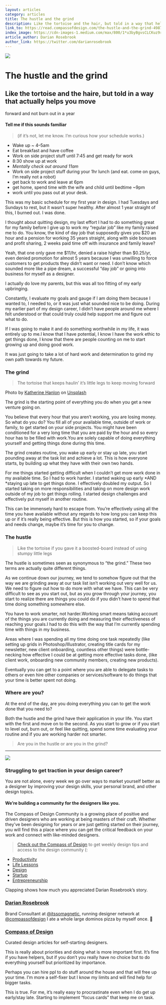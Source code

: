 ```yaml
---
layout: articles
category: articles
title: The hustle and the grind
description: Like the tortoise and the hair, but told in a way that helps you actually move forward in life, not burn out in a year.
link_to: https://read.compassofdesign.com/the-hustle-and-the-grind-49878c288917
index_image: https://cdn-images-1.medium.com/max/800/1*u3byBgvsCLCKuz9rNhOXBQ.jpeg
article_author: Darian Rosebrook
author_link: https://twitter.com/darianrosebrook
---
```

![](https://cdn-images-1.medium.com/max/800/1*u3byBgvsCLCKuz9rNhOXBQ.jpeg)

# The hustle and the grind

## Like the tortoise and the haire, but told in a way that actually helps you move
forward and not burn out in a year

#### Tell me if this sounds familiar

> (if it’s not, let me know. I’m curious how your schedule works.)

* Wake up ~ 4–5am
* Eat breakfast and have coffee
* Work on side project stuff until 7:45 and get ready for work
* 8:30 show up at work
* *Mentally check out around 11am*
* Work on side project stuff during your 1hr lunch (and eat. come on guys, I’m
really not a robot)
* get back to work and leave at 6pm
* get home, spend time with the wife and child until bedtime ~9pm
* work until you pass out at your desk.

This was my basic schedule for my first year in design. I had Tuesdays and
Sundays to rest, but it wasn’t super healthy. After almost 1 year straight of
this, I burned out. I was done.

I thought about quitting design, my last effort I had to do something great for
my family before I give up to work my “regular job” like my family raised me to
do. You know, the kind of day job that supposedly gives you $20 an hour and a
pension for working 35 years straight, along with side bonuses and profit
sharing, 2 weeks paid time off with insurance and family leave?

Yeah, that one only gave me $11/hr, denied a raise higher than $0.25/yr, even
denied promotion for almost 5 years because I was unwilling to force customers
to get products they didn’t want or need. I don’t know which sounded more like a
pipe dream, a successful “day job” or going into business for myself as a
designer.

<span class="figcaption_hack">I actually do love my parents, but this was all too fitting of my early
upbringing.</span>

Constantly, I evaluate my goals and gauge if I am doing them because I wanted
to, I needed to, or it was just what sounded nice to be doing. During my earlier
part of my design career, I didn’t have people around me where I felt understood
or that could truly could help support me and figure out what to do.

If I was going to make it and do something worthwhile in my life, it was
entirely up to me.I know that I have potential, I know I have the work ethic to
get things done, I know that there are people counting on me to start growing up
and doing good work.

It was just going to take a lot of hard work and determination to grind my own
path towards my future.

### The grind

> The tortoise that keeps haulin’ it’s little legs to keep moving forward

<span class="figcaption_hack">Photo by [Katherine
Hanlon](http://unsplash.com/photos/bd_fCZhy_W8?utm_source=unsplash&utm_medium=referral&utm_content=creditCopyText)
on
[Unsplash](https://unsplash.com/?utm_source=unsplash&utm_medium=referral&utm_content=creditCopyText)</span>

The grind is the starting point of everything you do when you get a new venture
going on.

You believe that every hour that you aren’t working, you are losing money. So
what do you do? You fill all of your available time, outside of work or family,
to get started on your side projects. You might have been conditioned for a very
long time that you are paid by the hour and so every hour has to be filled with
work.You are solely capable of doing everything yourself and getting things done
during this time.

The grind creates routine, you wake up early or stay up late, you start pounding
away at the task list and achieve a lot. This is how everyone starts, by
building up what they have with their own two hands.

For me things started getting difficult when I couldn’t get more work done in my
available time. So I had to work harder. I started waking up early *AND *staying
up late to get things done. I effectively doubled my output. So I started taking
on more responsibilities and taking on more design work outside of my job to get
things rolling. I started design challenges and effectively put myself in
another routine.

This can be immensely hard to escape from. You’re effectively using all the time
you have available without any regards to how long you can keep this up or if
it’s really being effective. But this is how you started, so if your goals and
needs change, maybe it’s time for you to change.

### The hustle

> Like the tortoise if you gave it a boosted-board instead of using stumpy little
> legs

The hustle is sometimes seen as synonymous to “the grind.” These two terms are
actually quite different things.

As we continue down our journey, we tend to somehow figure out that the way we
are grinding away at our task list isn’t working out very well for us. We need
to figure out how to do more with what we have. This can be very difficult to
see as you start out, but as you grow through your journey, you start to realize
there are things you could do if you didn’t have to spend that time doing
something somewhere else.

You have to work smarter, not harder.Working smart means taking account of the
things you are currently doing and measuring their effectiveness of reaching
your goals.I had to do this with the way that I’m currently spending time with
things in my business.

Areas where I was spending all my time doing one task repeatedly (like setting
up grids in Photoshop/Illustrator, creating title cards for my newsletter, new
client onboarding, countless other things) were bottle-necking how effective I
could be at getting more effective tasks done, (like client work, onboarding new
community members, creating new products).

Eventually you can get to a point where you are able to delegate tasks to others
or even hire other companies or services/software to do things that your time is
better spent not doing.

### Where are you?

At the end of the day, are you doing everything you can to get the work done
that you need to?

Both the hustle and the grind have their application in your life. You start
with the first and move on to the second. As you start to grow or if you start
to level out, burn out, or feel like quitting, spend some time evaluating your
routine and if you are working harder not smarter.

> Are you in the hustle or are you in the grind?

*****

![](https://cdn-images-1.medium.com/max/800/1*4Zs6xNJ3_0UaBgr5YL8_vQ.png)

### Struggling to get traction in your design career?

You are not alone, every week we go over ways to market yourself better as a
designer by improving your design skills, your personal brand, and other design
topics.

#### We’re building a community for the designers like you.

The Compass of Design Community is a growing place of positive and driven
designers who are working at being masters of their craft. Whether they’ve been
designing for years or are just getting started on their journey, you will find
this a place where you can get the critical feedback on your work and connect
with like-minded designers.

> [Check out the Compass of Design](https://compassofdesign.com/community/) to get
> weekly design tips and access to the design community (:

* [Productivity](https://read.compassofdesign.com/tagged/productivity?source=post)
* [Life Lessons](https://read.compassofdesign.com/tagged/life-lessons?source=post)
* [Design](https://read.compassofdesign.com/tagged/design?source=post)
* [Startup](https://read.compassofdesign.com/tagged/startup?source=post)
* [Entrepreneurship](https://read.compassofdesign.com/tagged/entrepreneurship?source=post)

Clapping shows how much you appreciated Darian Rosebrook’s story.

### [Darian Rosebrook](https://read.compassofdesign.com/@darianrosebrook)

Brand Consultant at [@itssomagnetic](http://twitter.com/itssomagnetic), running
designer network at [@compassofdesign](http://twitter.com/compassofdesign) I ate
a whole large dominos pizza by myself once. 🍕

### [Compass of Design](https://read.compassofdesign.com/?source=footer_card)

Curated design articles for self-starting designers.

This is really about priorities and doing what is more important first. It’s
fine if you have helpers, but if you don’t you really have no choice but to do
everything yourself but prioritized by importance.

Perhaps you can hire ppl to do stuff around the house and that will free up your
time. I’m more a self-fixer but I know my limits and will find help for bigger
tasks.

This is true. For me, it’s really easy to procrastinate even when I do get up
early/stay late. Starting to implement “focus cards” that keep me on task.
